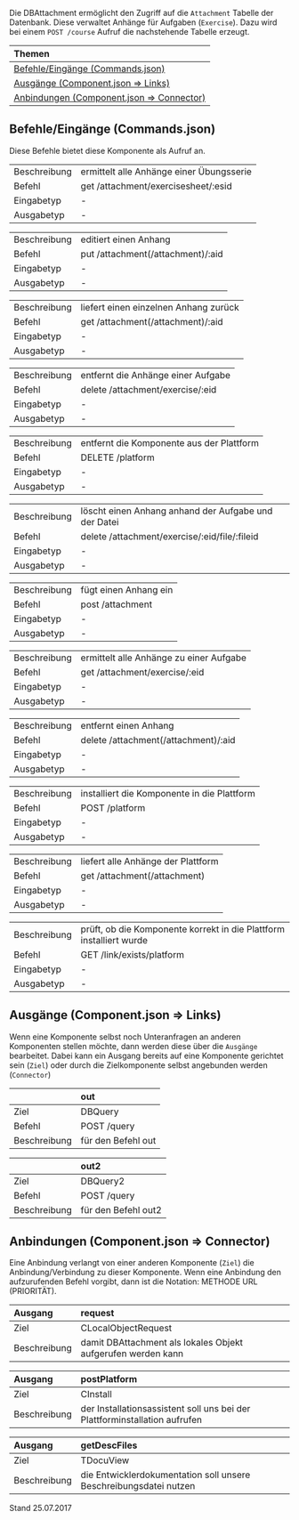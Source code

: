 <!--
  - @file de.md
  -
  - @license http://www.gnu.org/licenses/gpl-3.0.html GPL version 3
  -
  - @package OSTEPU (https://github.com/ostepu/ostepu-core)
  - @since -
  -
  - @author Till Uhlig <till.uhlig@student.uni-halle.de>
  - @date 2017
  -
 -->

Die DBAttachment ermöglicht den Zugriff auf die `Attachment` Tabelle der Datenbank. Diese verwaltet Anhänge für Aufgaben (`Exercise`). Dazu wird bei einem `POST /course` Aufruf die nachstehende Tabelle erzeugt.

| Themen |
| :- |
| [Befehle/Eingänge (Commands.json)](#eingaenge) |
| [Ausgänge (Component.json => Links)](#ausgaenge) |
| [Anbindungen (Component.json => Connector)](#anbindungen) |

## <a name='eingaenge'></a>Befehle/Eingänge (Commands.json)
Diese Befehle bietet diese Komponente als Aufruf an.

|||
| :----------- |:----- |
|Beschreibung| ermittelt alle Anhänge einer Übungsserie|
|Befehl| get /attachment/exercisesheet/:esid|
|Eingabetyp| -|
|Ausgabetyp| -|

|||
| :----------- |:----- |
|Beschreibung| editiert einen Anhang|
|Befehl| put /attachment(/attachment)/:aid|
|Eingabetyp| -|
|Ausgabetyp| -|

|||
| :----------- |:----- |
|Beschreibung| liefert einen einzelnen Anhang zurück|
|Befehl| get /attachment(/attachment)/:aid|
|Eingabetyp| -|
|Ausgabetyp| -|

|||
| :----------- |:----- |
|Beschreibung| entfernt die Anhänge einer Aufgabe|
|Befehl| delete /attachment/exercise/:eid|
|Eingabetyp| -|
|Ausgabetyp| -|

|||
| :----------- |:----- |
|Beschreibung| entfernt die Komponente aus der Plattform|
|Befehl| DELETE /platform|
|Eingabetyp| -|
|Ausgabetyp| -|

|||
| :----------- |:----- |
|Beschreibung| löscht einen Anhang anhand der Aufgabe und der Datei|
|Befehl| delete /attachment/exercise/:eid/file/:fileid|
|Eingabetyp| -|
|Ausgabetyp| -|

|||
| :----------- |:----- |
|Beschreibung| fügt einen Anhang ein|
|Befehl| post /attachment|
|Eingabetyp| -|
|Ausgabetyp| -|

|||
| :----------- |:----- |
|Beschreibung| ermittelt alle Anhänge zu einer Aufgabe|
|Befehl| get /attachment/exercise/:eid|
|Eingabetyp| -|
|Ausgabetyp| -|

|||
| :----------- |:----- |
|Beschreibung| entfernt einen Anhang|
|Befehl| delete /attachment(/attachment)/:aid|
|Eingabetyp| -|
|Ausgabetyp| -|

|||
| :----------- |:----- |
|Beschreibung| installiert die Komponente in die Plattform|
|Befehl| POST /platform|
|Eingabetyp| -|
|Ausgabetyp| -|

|||
| :----------- |:----- |
|Beschreibung| liefert alle Anhänge der Plattform|
|Befehl| get /attachment(/attachment)|
|Eingabetyp| -|
|Ausgabetyp| -|

|||
| :----------- |:----- |
|Beschreibung| prüft, ob die Komponente korrekt in die Plattform installiert wurde|
|Befehl| GET /link/exists/platform|
|Eingabetyp| -|
|Ausgabetyp| -|


## <a name='ausgaenge'></a>Ausgänge (Component.json => Links)
Wenn eine Komponente selbst noch Unteranfragen an anderen Komponenten stellen möchte, dann werden diese über die `Ausgänge` bearbeitet.
Dabei kann ein Ausgang bereits auf eine Komponente gerichtet sein (`Ziel`) oder durch die Zielkomponente selbst angebunden werden (`Connector`)

||out|
| :----------- |:----- |
|Ziel| DBQuery|
|Befehl| POST /query|
|Beschreibung| für den Befehl out|

||out2|
| :----------- |:----- |
|Ziel| DBQuery2|
|Befehl| POST /query|
|Beschreibung| für den Befehl out2|


## <a name='anbindungen'></a>Anbindungen (Component.json => Connector)
Eine Anbindung verlangt von einer anderen Komponente (`Ziel`) die Anbindung/Verbindung zu dieser Komponente.
Wenn eine Anbindung den aufzurufenden Befehl vorgibt, dann ist die Notation: METHODE URL (PRIORITÄT).

|Ausgang|request|
| :----------- |:----- |
|Ziel| CLocalObjectRequest|
|Beschreibung| damit DBAttachment als lokales Objekt aufgerufen werden kann|

|Ausgang|postPlatform|
| :----------- |:----- |
|Ziel| CInstall|
|Beschreibung| der Installationsassistent soll uns bei der Plattforminstallation aufrufen|

|Ausgang|getDescFiles|
| :----------- |:----- |
|Ziel| TDocuView|
|Beschreibung| die Entwicklerdokumentation soll unsere Beschreibungsdatei nutzen|


Stand 25.07.2017
